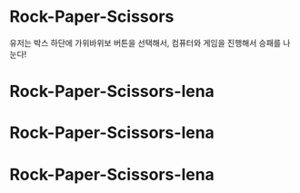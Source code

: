 # Rock-Paper-Scissors

유저는 박스 하단에 가위바위보 버튼을 선택해서, 컴퓨터와 게임을 진행해서 승패를 나눈다!

# Rock-Paper-Scissors-lena
# Rock-Paper-Scissors-lena
# Rock-Paper-Scissors-lena
